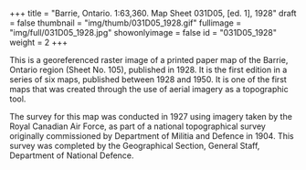 +++
title = "Barrie, Ontario. 1:63,360. Map Sheet 031D05, [ed. 1], 1928"
draft = false
thumbnail = "img/thumb/031D05_1928.gif"
fullimage = "img/full/031D05_1928.jpg"
showonlyimage = false
id = "031D05_1928"
weight = 2
+++

This is a georeferenced raster image of a printed paper map of the Barrie, Ontario region (Sheet No. 105), published in 1928. It is the first edition in a series of six maps, published between 1928 and 1950. It is one of the first maps that was created through the use of aerial imagery as a topographic tool.
<!--more-->

The survey for this map was conducted in 1927 using imagery taken by the Royal Canadian Air Force, as part of a national topographical survey originally commissioned by Department of Militia and Defence in 1904. This survey was completed by the Geographical Section, General Staff, Department of National Defence.

<!-- [View in Scholars GeoPortal](http://geo.scholarsportal.info/#r/details/_uri@=) | [Download original](http://geo.scholarsportal.info/proxy.html?http:__maps.scholarsportal.info/files/images/OpenContent/) -->